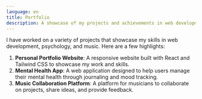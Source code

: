 ```yaml
---
language: en
title: Portfolio
description: A showcase of my projects and achievements in web development, psychology and music
---
```


I have worked on a variety of projects that showcase my skills in web
development, psychology, and music. Here are a few highlights:
1. **Personal Portfolio Website**: A responsive website built with React and Tailwind CSS to
showcase my work and skills.
2. **Mental Health App**: A web application designed to help users manage their mental health through journaling and mood tracking.
3. **Music Collaboration Platform**: A platform for musicians to collaborate on projects, share ideas, and provide feedback.
